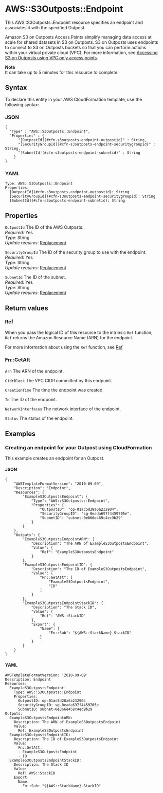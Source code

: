 # AWS::S3Outposts::Endpoint<a name="aws-resource-s3outposts-endpoint"></a>

This AWS::S3Outposts::Endpoint resource specifies an endpoint and associates it with the specified Outpost\.

Amazon S3 on Outposts Access Points simplify managing data access at scale for shared datasets in S3 on Outposts\. S3 on Outposts uses endpoints to connect to S3 on Outposts buckets so that you can perform actions within your virtual private cloud \(VPC\)\. For more information, see [ Accessing S3 on Outposts using VPC only access points](https://docs.aws.amazon.com/AmazonS3/latest/userguide/AccessingS3Outposts.html)\.

**Note**  
It can take up to 5 minutes for this resource to complete\.



## Syntax<a name="aws-resource-s3outposts-endpoint-syntax"></a>

To declare this entity in your AWS CloudFormation template, use the following syntax:

### JSON<a name="aws-resource-s3outposts-endpoint-syntax.json"></a>

```
{
  "Type" : "AWS::S3Outposts::Endpoint",
  "Properties" : {
      "[OutpostId](#cfn-s3outposts-endpoint-outpostid)" : String,
      "[SecurityGroupId](#cfn-s3outposts-endpoint-securitygroupid)" : String,
      "[SubnetId](#cfn-s3outposts-endpoint-subnetid)" : String
    }
}
```

### YAML<a name="aws-resource-s3outposts-endpoint-syntax.yaml"></a>

```
Type: AWS::S3Outposts::Endpoint
Properties: 
  [OutpostId](#cfn-s3outposts-endpoint-outpostid): String
  [SecurityGroupId](#cfn-s3outposts-endpoint-securitygroupid): String
  [SubnetId](#cfn-s3outposts-endpoint-subnetid): String
```

## Properties<a name="aws-resource-s3outposts-endpoint-properties"></a>

`OutpostId`  <a name="cfn-s3outposts-endpoint-outpostid"></a>
The ID of the AWS Outposts\.   
*Required*: Yes  
*Type*: String  
*Update requires*: [Replacement](https://docs.aws.amazon.com/AWSCloudFormation/latest/UserGuide/using-cfn-updating-stacks-update-behaviors.html#update-replacement)

`SecurityGroupId`  <a name="cfn-s3outposts-endpoint-securitygroupid"></a>
The ID of the security group to use with the endpoint\.  
*Required*: Yes  
*Type*: String  
*Update requires*: [Replacement](https://docs.aws.amazon.com/AWSCloudFormation/latest/UserGuide/using-cfn-updating-stacks-update-behaviors.html#update-replacement)

`SubnetId`  <a name="cfn-s3outposts-endpoint-subnetid"></a>
The ID of the subnet\.  
*Required*: Yes  
*Type*: String  
*Update requires*: [Replacement](https://docs.aws.amazon.com/AWSCloudFormation/latest/UserGuide/using-cfn-updating-stacks-update-behaviors.html#update-replacement)

## Return values<a name="aws-resource-s3outposts-endpoint-return-values"></a>

### Ref<a name="aws-resource-s3outposts-endpoint-return-values-ref"></a>

When you pass the logical ID of this resource to the intrinsic `Ref` function, `Ref` returns the Amazon Resource Name \(ARN\) for the endpoint\.

For more information about using the `Ref` function, see [Ref](https://docs.aws.amazon.com/AWSCloudFormation/latest/UserGuide/intrinsic-function-reference-ref.html)\.

### Fn::GetAtt<a name="aws-resource-s3outposts-endpoint-return-values-fn--getatt"></a>

#### <a name="aws-resource-s3outposts-endpoint-return-values-fn--getatt-fn--getatt"></a>

`Arn`  <a name="Arn-fn::getatt"></a>
The ARN of the endpoint\.

`CidrBlock`  <a name="CidrBlock-fn::getatt"></a>
The VPC CIDR committed by this endpoint\.

`CreationTime`  <a name="CreationTime-fn::getatt"></a>
The time the endpoint was created\.

`Id`  <a name="Id-fn::getatt"></a>
The ID of the endpoint\. 

`NetworkInterfaces`  <a name="NetworkInterfaces-fn::getatt"></a>
The network interface of the endpoint\.

`Status`  <a name="Status-fn::getatt"></a>
The status of the endpoint\.

## Examples<a name="aws-resource-s3outposts-endpoint--examples"></a>

### Creating an endpoint for your Outpost using CloudFormation<a name="aws-resource-s3outposts-endpoint--examples--Creating_an_endpoint_for_your_Outpost_using_CloudFormation"></a>

This example creates an endpoint for an Outpost\.

#### JSON<a name="aws-resource-s3outposts-endpoint--examples--Creating_an_endpoint_for_your_Outpost_using_CloudFormation--json"></a>

```
{
    "AWSTemplateFormatVersion": "2010-09-09",
    "Description": "Endpoint",
    "Resources": {
        "ExampleS3OutpostsEndpoint": {
            "Type": "AWS::S3Outposts::Endpoint",
            "Properties": {
                "OutpostID": "op-01ac5d28a6a232904",
                "SecurityGroupID": "sg-0eada697f4459705e",
                "SubnetID": "subnet-0e866e469c4ec9b29"
            }
        }
    },
    "Outputs": {
        "ExampleS3OutpostsEndpointARN": {
            "Description": "The ARN of ExampleS3OutpostsEndpoint",
            "Value": {
                "Ref": "ExampleS3OutpostsEndpoint"
            }
        },
        "ExampleS3OutpostsEndpointID": {
            "Description": "The ID of ExampleS3OutpostsEndpoint",
            "Value": {
                "Fn::GetAtt": [
                    "ExampleS3OutpostsEndpoint",
                    "ID"
                ]
            }
        },
        "ExampleS3OutpostsEndpointStackID": {
            "Description": "The Stack ID",
            "Value": {
                "Ref": "AWS::StackID"
            },
            "Export": {
                "Name": {
                    "Fn::Sub": "${AWS::StackName}-StackID"
                }
            }
        }
    }
}
```

#### YAML<a name="aws-resource-s3outposts-endpoint--examples--Creating_an_endpoint_for_your_Outpost_using_CloudFormation--yaml"></a>

```
AWSTemplateFormatVersion: '2010-09-09'
Description: Endpoint
Resources:
  ExampleS3OutpostsEndpoint:
    Type: AWS::S3Outposts::Endpoint
    Properties:
      OutpostID: op-01ac5d28a6a232904
      SecurityGroupID: sg-0eada697f4459705e
      SubnetID: subnet-0e866e469c4ec9b29
Outputs:
  ExampleS3OutpostsEndpointARN:
    Description: The ARN of ExampleS3OutpostsEndpoint
    Value:
      Ref: ExampleS3OutpostsEndpoint
  ExampleS3OutpostsEndpointID:
    Description: The ID of ExampleS3OutpostsEndpoint
    Value:
      Fn::GetAtt:
      - ExampleS3OutpostsEndpoint
      - ID
  ExampleS3OutpostsEndpointStackID:
    Description: The Stack ID
    Value:
      Ref: AWS::StackID
    Export:
      Name:
        Fn::Sub: "${AWS::StackName}-StackID"
```